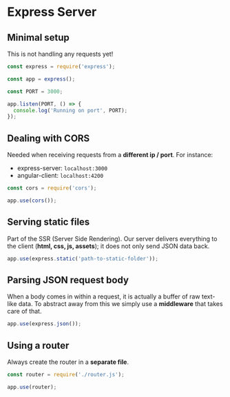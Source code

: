 # Express Server

## Minimal setup

This is not handling any requests yet!

```js
const express = require('express');

const app = express();

const PORT = 3000;

app.listen(PORT, () => {
  console.log('Running on port', PORT);
});
```

## Dealing with CORS

Needed when receiving requests from a **different ip / port**.
For instance:

- express-server: `localhost:3000`
- angular-client: `localhost:4200`

```js
const cors = require('cors');

app.use(cors());
```

## Serving static files

Part of the SSR (Server Side Rendering). Our server delivers everything to the client (**html, css, js, assets**); it does not only send JSON data back.

```js
app.use(express.static('path-to-static-folder'));
```

## Parsing JSON request body

When a body comes in within a request, it is actually a buffer of raw text-like data. To abstract away from this we simply use a **middleware** that takes care of that.

```js
app.use(express.json());
```

## Using a router

Always create the router in a **separate file**.

```js
const router = require('./router.js');

app.use(router);
```
